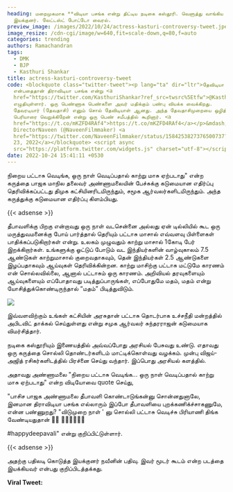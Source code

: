 ```yaml
---
heading: மறைமுகமாக **விடியா பசங்க என்று திட்டிய நடிகை கஸ்தூரி. வெளுத்து வாங்கிய
  இயக்குனர். லேட்டஸ்ட் போட்டோ வைரல்.
preview_image: /images/2022/10/24/actress-kasturi-controversy-tweet.jpeg
image_resize: /cdn-cgi/image/w=640,fit=scale-down,q=80,f=auto
categories: trending
authors: Ramachandran
tags:
  - DMK
  - BJP
  - Kasthuri Shankar
title: actress-kasturi-controversy-tweet
code: <blockquote class="twitter-tweet"><p lang="ta" dir="ltr">தேவிடியா பசங்க
  என்பதைதான் திராவிடியா பசங்க என்று <a
  href="https://twitter.com/KasthuriShankar?ref_src=twsrc%5Etfw">@KasthuriShankar</a>
  எழுதியுள்ளார். ஒரு பெண்ணாக பெண்களை அவர் மதிக்கும் பண்பு வியக்க வைக்கிறது.
  தேவரடியார் (தேவதாசி) எனும் சொல் தேவிடியாள் ஆனது. அந்த தேவதாசிமுறையை ஒழித்ததால்
  பெரியாரை வெறுக்கிறேன் என்று ஒரு பெண் சமீபத்தில் கூறினார். <a
  href="https://t.co/mKZFD4RAf4">https://t.co/mKZFD4RAf4</a></p>&mdash;
  DirectorNaveen (@NaveenFilmmaker) <a
  href="https://twitter.com/NaveenFilmmaker/status/1584253827376500737?ref_src=twsrc%5Etfw">October
  23, 2022</a></blockquote> <script async
  src="https://platform.twitter.com/widgets.js" charset="utf-8"></script>
date: 2022-10-24 15:41:11 +0530
---
```

நிறைய பட்டாசு வெடிங்க, ஒரு நாள் வெடிப்பதால் காற்று மாசு ஏற்படாது" என்ற கருத்தை பாஜக மாநில தலைவர் அண்ணாமலையின் பேச்சுக்கு கடுமையான எதிர்ப்பு தெரிவிக்கப்பட்டது திமுக கட்சியினரிடமிருந்தும், சமூக ஆர்வலர்களிடமிருந்தும். அந்த கருத்துக்கு கடுமையான எதிர்ப்பு கிளம்பியது.

{{< adsense >}}

தீபாவளிக்கு பிறகு என்றாவது ஒரு நாள் வடசென்னை அல்லது ஏன் டில்லியில் கூட ஒரு மருத்துவமனைக்கு போய் பார்த்தால் தெரியும் பட்டாசு மாசால் எவ்வளவு பிள்ளைகள் பாதிக்கப்படுகிறார்கள் என்று. உலகம் முழுவதும் காற்று மாசால் 1கோடி பேர் இறக்கிறார்கள். உங்களுக்கு ஓட்டுப் போடும் வட இந்தியர்களின் வாழ்வுகாலம் 7.5 ஆண்டுகள் காற்றுமாசால் குறைவதாகவும், தென் இந்தியர்கள் 2.5 ஆண்டுகளை இழப்பதாகவும் ஆய்வுகள் தெரிவிக்கின்றன. காற்று மாசிற்கு பட்டாசு மட்டுமே காரணம் என் சொல்லவில்லை, ஆனால் பட்டாசும் ஒரு காரணம். அறிவியல் தரவுகளையும் ஆய்வுகளையும் எப்போதாவது படித்துப்பாருங்கள், எப்போதுமே மதம், மதம் என்று யோசித்துக்கொண்டிருந்தால் “மதம்” பிடித்துவிடும். 

![](/images/2022/10/24/actress-kasturi-controversy-tweet-1.jpeg)

இவ்வளவிற்கும் உங்கள் கட்சியின் அரசுதான் பட்டாசு தொடர்பாக உச்சநீதி மன்றத்தில் அபிடவிட் தாக்கல் செய்துள்ளது என்று சமுக ஆர்வலர் சுந்தரராஜன் கடுமையாக விமர்சித்தார்.

நடிகை கஸ்தூரியும் இணையத்தில் அவ்வப்போது அரசியல் பேசுவது உண்டு. எதாவது ஒரு கருத்தை சொல்லி தொண்டர்களிடம் மாட்டிக்கொள்வது வழக்கம். முன்பு விஜய்-அஜித் ரசிகர்களிடத்தில் பிரச்னை செய்து வந்தார். இப்பொது அரசியல் களத்தில்.

அதாவது அண்ணாமலை "நிறைய பட்டாசு வெடிங்க... ஒரு நாள் வெடிப்பதால் காற்று மாசு ஏற்படாது" என்ற விடியோவை quote செய்து,

"பாசிச பாஜக அண்ணாமலை தீபாவளி கொண்டாடுங்கன்னு சொன்னதுனாலே, இனமான திராவிடியா பசங்க எல்லாரும் இப்போ தீபாவளியை புறக்கணிக்ச்சாகணுமே, என்ன பண்ணுறது? 
"விடுமுறை நாள் ' னு சொல்லி  பட்டாசு வெடிச்சு  பிரியாணி திங்க வேண்டியதுதான் 🤣🤣
🎇🎇🎆🎆🧨🧨

\#happydeepavali" என்று குறிப்பிட்டுள்ளார்.

{{< adsense >}}

அதற்கு பதிலடி கொடுத்த இயக்குனர் நவீனின் பதிவு. இவர் மூடர் கூடம் என்ற படத்தை இயக்கியவர் என்பது குறிப்பிடத்தக்கது. 

**V﻿iral Tweet:**